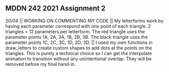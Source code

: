 ## MDDN 242 2021 Assignment 2

20/04	|| WORKING ON COMMENTING MY CODE 
|| My letterforms work by having each parameter correspond with one point of each triangle. 2 triangles = 12 parameters per letterform. The red triangle uses the parameter points 1A, 2A, 3A, 1B, 2B, 3B. The black triangle uses the parameter points 1C, 2C, 3C, 1D, 2D, 3D.
|| I used my own functions in draw_letters to create custom shapes to add dots at the points on the triangles. This is purely a technical choice so I can get the interpolate animation to transition without any unintentional overlap. They will be removed before my final hand-in.
